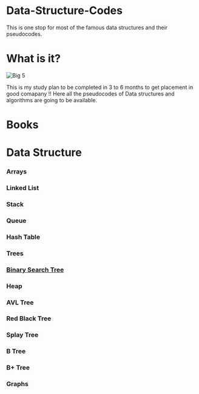 # Data-Structure-Codes
This is one stop for most of the famous data structures and their pseudocodes.

# What is it?
![Big 5](https://github.com/perceptron00/DSA-PseudoCodes/blob/master/Images/Big5.jpg)

This is my study plan to be completed in 3 to 6 months to get placement in good comapany !!
Here all the pseudocodes of Data structures and algorithms are going to be available.

# Books

# Data Structure
### Arrays
### Linked List
### Stack
### Queue
### Hash Table
### Trees
### [Binary Search Tree](https://github.com/perceptron00/Data-Structure-Codes/blob/master/BST%20pseudo-codes.md)
### Heap
### AVL Tree 
### Red Black Tree
### Splay Tree
### B Tree
### B+ Tree
### Graphs


